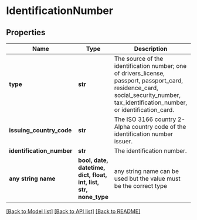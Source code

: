 # IdentificationNumber


## Properties
Name | Type | Description | Notes
------------ | ------------- | ------------- | -------------
**type** | **str** | The source of the identification number; one of drivers_license, passport, passport_card, residence_card, social_security_number, tax_identification_number, or identification_card. | 
**issuing_country_code** | **str** | The ISO 3166 country 2-Alpha country code of the identification number issuer. | 
**identification_number** | **str** | The identification number. | 
**any string name** | **bool, date, datetime, dict, float, int, list, str, none_type** | any string name can be used but the value must be the correct type | [optional]

[[Back to Model list]](../README.md#documentation-for-models) [[Back to API list]](../README.md#documentation-for-api-endpoints) [[Back to README]](../README.md)


